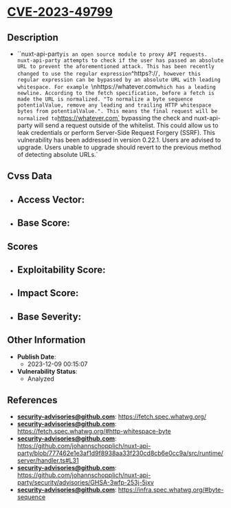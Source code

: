 
# [CVE-2023-49799](https://cve.mitre.org/cgi-bin/cvename.cgi?name=CVE-2023-49799)

## Description

- ``nuxt-api-party` is an open source module to proxy API requests. nuxt-api-party attempts to check if the user has passed an absolute URL to prevent the aforementioned attack. This has been recently changed to use the regular expression `^https?://`, however this regular expression can be bypassed by an absolute URL with leading whitespace. For example `\nhttps://whatever.com` which has a leading newline. According to the fetch specification, before a fetch is made the URL is normalized. "To normalize a byte sequence potentialValue, remove any leading and trailing HTTP whitespace bytes from potentialValue.". This means the final request will be normalized to `https://whatever.com` bypassing the check and nuxt-api-party will send a request outside of the whitelist. This could allow us to leak credentials or perform Server-Side Request Forgery (SSRF). This vulnerability has been addressed in version 0.22.1. Users are advised to upgrade. Users unable to upgrade should revert to the previous method of detecting absolute URLs.`

## Cvss Data

- **Access Vector**:
  - 
- **Base Score**:
  - 

## Scores

- **Exploitability Score**:
  - 
- **Impact Score**:
  - 
- **Base Severity**:
  - 

## Other Information

- **Publish Date**:
  - 2023-12-09 00:15:07
- **Vulnerability Status**:
  - Analyzed

## References

- **security-advisories@github.com**: https://fetch.spec.whatwg.org/
- **security-advisories@github.com**: https://fetch.spec.whatwg.org/#http-whitespace-byte
- **security-advisories@github.com**: https://github.com/johannschopplich/nuxt-api-party/blob/777462e1e3af1d9f8938aa33f230cd8cb6e0cc9a/src/runtime/server/handler.ts#L31
- **security-advisories@github.com**: https://github.com/johannschopplich/nuxt-api-party/security/advisories/GHSA-3wfp-253j-5jxv
- **security-advisories@github.com**: https://infra.spec.whatwg.org/#byte-sequence
